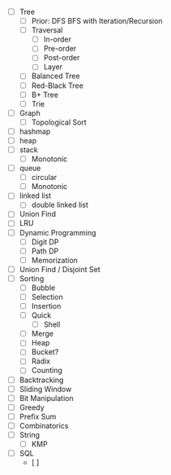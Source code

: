 - [ ] Tree
  - [ ] Prior: DFS BFS with Iteration/Recursion
  - [ ] Traversal
    - [ ] In-order 
    - [ ] Pre-order
    - [ ] Post-order
    - [ ] Layer
  - [ ] Balanced Tree
  - [ ] Red-Black Tree
  - [ ] B+ Tree
  - [ ] Trie
- [ ] Graph
  - [ ] Topological Sort
- [ ] hashmap
- [ ] heap
- [ ] stack
  - [ ] Monotonic
- [ ] queue
  - [ ] circular
  - [ ] Monotonic
- [ ] linked list
  - [ ] double linked list
- [ ] Union Find
- [ ] LRU
- [ ] Dynamic Programming
  - [ ] Digit DP
  - [ ] Path DP
  - [ ] Memorization
- [ ] Union Find / Disjoint Set
- [ ] Sorting
  - [ ] Bubble
  - [ ] Selection
  - [ ] Insertion
  - [ ] Quick
    - [ ] Shell
  - [ ] Merge
  - [ ] Heap
  - [ ] Bucket?
  - [ ] Radix
  - [ ] Counting
- [ ] Backtracking
- [ ] Sliding Window
- [ ] Bit Manipulation
- [ ] Greedy
- [ ] Prefix Sum
- [ ] Combinatorics
- [ ] String
  - [ ] KMP
- [ ] SQL
  - [ ] 